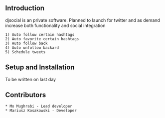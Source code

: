 Introduction
-----

djsocial is an private software. Planned to launch for twitter and as demand increase both functionality and
social integration

    1) Auto follow certain hashtags
    2) Auto favorite certain hashtags
    3) Auto follow back
    4) Auto unfollow backard
    5) Schedule tweets


Setup and Installation
-----

To be written on last day


Contributors
-----
    * Mo Mughrabi - Lead developer
    * Mariusz Kosakowski - Developer


